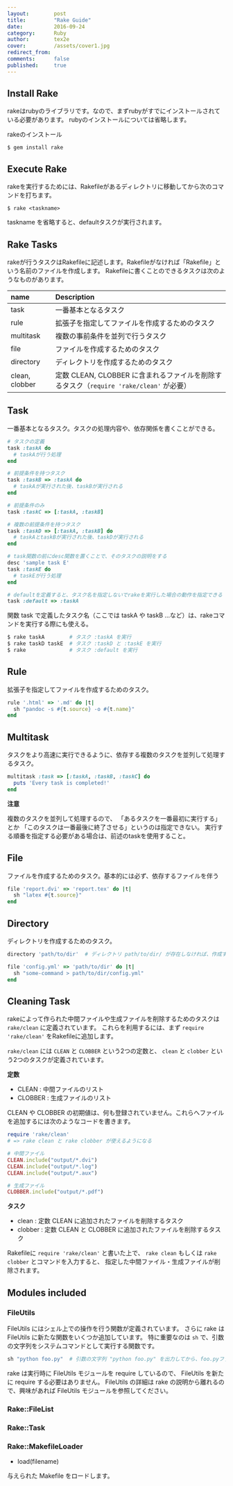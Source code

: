 ```yaml
---
layout:        post
title:         "Rake Guide"
date:          2016-09-24
category:      Ruby
author:        tex2e
cover:         /assets/cover1.jpg
redirect_from:
comments:      false
published:     true
---
```



## Install Rake

rakeはrubyのライブラリです。なので、まずrubyがすでにインストールされている必要があります。
rubyのインストールについては省略します。

rakeのインストール

```
$ gem install rake
```

## Execute Rake

rakeを実行するためには、Rakefileがあるディレクトリに移動してから次のコマンドを打ちます。

```
$ rake <taskname>
```

taskname を省略すると、defaultタスクが実行されます。


## Rake Tasks

rakeが行うタスクはRakefileに記述します。Rakefileがなければ「Rakefile」という名前のファイルを作成します。
Rakefileに書くことのできるタスクは次のようなものがあります。

name           | Description
:------------- | :-------------
task           | 一番基本となるタスク
rule           | 拡張子を指定してファイルを作成するためのタスク
multitask      | 複数の事前条件を並列で行うタスク
file           | ファイルを作成するためのタスク
directory      | ディレクトリを作成するためのタスク
clean, clobber | 定数 CLEAN, CLOBBER に含まれるファイルを削除するタスク（`require 'rake/clean'` が必要）


## Task

一番基本となるタスク。タスクの処理内容や、依存関係を書くことができる。

```ruby
# タスクの定義
task :taskA do
  # taskAが行う処理
end

# 前提条件を持つタスク
task :taskB => :taskA do
  # taskAが実行された後、taskBが実行される
end

# 前提条件のみ
task :taskC => [:taskA, :taskB]

# 複数の前提条件を持つタスク
task :taskD => [:taskA, :taskB] do
  # taskAとtaskBが実行された後、taskDが実行される
end

# task関数の前にdesc関数を置くことで、そのタスクの説明をする
desc 'sample task E'
task :taskE do
  # taskEが行う処理
end

# defaultを定義すると、タスク名を指定しないでrakeを実行した場合の動作を指定できる
task :default => :taskA
```

関数 task で定義したタスク名（ここでは taskA や taskB ...など）は、rakeコマンドを実行する際にも使える。

``` bash
$ rake taskA        # タスク :taskA を実行
$ rake taskD taskE  # タスク :taskD と :taskE を実行
$ rake              # タスク :default を実行
```

## Rule

拡張子を指定してファイルを作成するためのタスク。

``` ruby
rule '.html' => '.md' do |t|
  sh "pandoc -s #{t.source} -o #{t.name}"
end
```


## Multitask

タスクをより高速に実行できるように、依存する複数のタスクを並列して処理するタスク。

```ruby
multitask :task => [:taskA, :taskB, :taskC] do
  puts 'Every task is completed!'
end
```

**注意**

複数のタスクを並列して処理するので、
「あるタスクを一番最初に実行する」とか
「このタスクは一番最後に終了させる」というのは指定できない。
実行する順番を指定する必要がある場合は、前述のtaskを使用すること。


## File

ファイルを作成するためのタスク。基本的には必ず、依存するファイルを伴う

```ruby
file 'report.dvi' => 'report.tex' do |t|
  sh "latex #{t.source}"
end
```


## Directory

ディレクトリを作成するためのタスク。

```ruby
directory 'path/to/dir'  # ディレクトリ path/to/dir/ が存在しなければ、作成する

file 'config.yml' => 'path/to/dir' do |t|
  sh "some-command > path/to/dir/config.yml"
end
```


## Cleaning Task

rakeによって作られた中間ファイルや生成ファイルを削除するためのタスクは `rake/clean` に定義されています。
これらを利用するには、まず `require 'rake/clean'` をRakefileに追加します。

`rake/clean` には `CLEAN` と `CLOBBER` という2つの定数と、
`clean` と `clobber` という2つのタスクが定義されています。

**定数**

- CLEAN : 中間ファイルのリスト
- CLOBBER : 生成ファイルのリスト

CLEAN や CLOBBER の初期値は、何も登録されていません。これらへファイルを追加するには次のようなコードを書きます。

``` ruby
require 'rake/clean'
# => rake clean と rake clobber が使えるようになる

# 中間ファイル
CLEAN.include("output/*.dvi")
CLEAN.include("output/*.log")
CLEAN.include("output/*.aux")

# 生成ファイル
CLOBBER.include("output/*.pdf")
```

**タスク**

- clean : 定数 CLEAN に追加されたファイルを削除するタスク
- clobber : 定数 CLEAN と CLOBBER に追加されたファイルを削除するタスク

Rakefileに `require 'rake/clean'` と書いた上で、
`rake clean` もしくは `rake clobber` とコマンドを入力すると、
指定した中間ファイル・生成ファイルが削除されます。


## Modules included

### FileUtils

FileUtils にはシェル上での操作を行う関数が定義されています。
さらに rake は FileUtils に新たな関数をいくつか追加しています。
特に重要なのは `sh` で、引数の文字列をシステムコマンドとして実行する関数です。

``` ruby
sh "python foo.py"  # 引数の文字列 "python foo.py" を出力してから、foo.pyファイルをpythonで実行する
```

rake は実行時に FileUtils モジュールを require しているので、
FileUtils を新たに require する必要はありません。
FileUtils の詳細は rake の説明から離れるので、興味があれば FileUtils モジュールを参照してください。

### Rake::FileList

### Rake::Task

### Rake::MakefileLoader

- load(filename)

与えられた Makefile をロードします。
